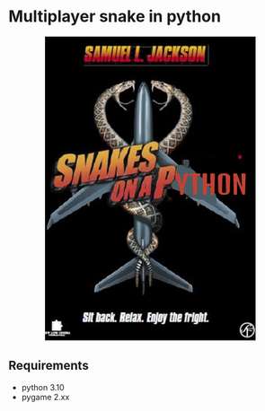# Multiplayer snake in python

<p align="center">
  <img src="assets/sheesh.png" alt="Snakes on plane"/>
</p>

## Requirements
- python 3.10
- pygame 2.xx
